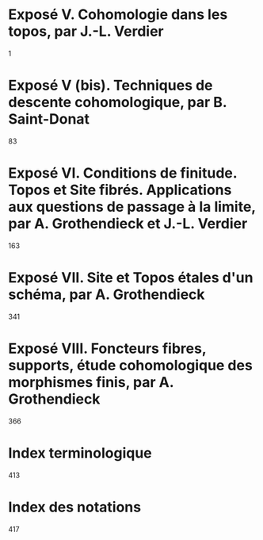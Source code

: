 # Exposé V. Cohomologie dans les topos, par J.-L. Verdier
1

# Exposé V (bis). Techniques de descente cohomologique, par B. Saint-Donat
83

# Exposé VI. Conditions de finitude. Topos et Site fibrés. Applications aux questions de passage à la limite, par A. Grothendieck et J.-L. Verdier
163

# Exposé VII. Site et Topos étales d'un schéma, par A. Grothendieck
341

# Exposé VIII. Foncteurs fibres, supports, étude cohomologique des morphismes finis, par A. Grothendieck
366

# Index terminologique
413

# Index des notations
417
